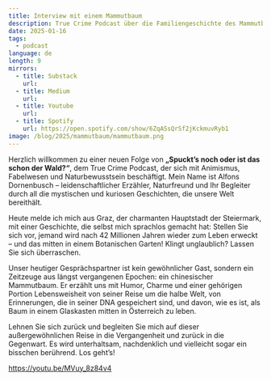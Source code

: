 ```yaml
---
title: Interview mit einem Mammutbaum
description: True Crime Podcast über die Familiengeschichte des Mammutbaums im Grazer Botanischen Garten mit Alfons Dornenbusch.
date: 2025-01-16
tags:
  - podcast
language: de
length: 9
mirrors:
  - title: Substack
    url: 
  - title: Medium
    url: 
  - title: Youtube
    url: 
  - title: Spotify
    url: https://open.spotify.com/show/6ZqASsQrSf2jKckmuvRyb1
image: /blog/2025/mammutbaum/mammutbaum.png
---
```

Herzlich willkommen zu einer neuen Folge von **„Spuckt’s noch oder ist das schon der Wald?“**, dem True Crime Podcast, der sich mit Animismus, Fabelwesen und Naturbewusstsein beschäftigt. Mein Name ist Alfons Dornenbusch – leidenschaftlicher Erzähler, Naturfreund und Ihr Begleiter durch all die mystischen und kuriosen Geschichten, die unsere Welt bereithält. 

Heute melde ich mich aus Graz, der charmanten Hauptstadt der Steiermark, mit einer Geschichte, die selbst mich sprachlos gemacht hat: Stellen Sie sich vor, jemand wird nach 42 Millionen Jahren wieder zum Leben erweckt – und das mitten in einem Botanischen Garten! Klingt unglaublich? Lassen Sie sich überraschen.

Unser heutiger Gesprächspartner ist kein gewöhnlicher Gast, sondern ein Zeitzeuge aus längst vergangenen Epochen: ein chinesischer Mammutbaum. Er erzählt uns mit Humor, Charme und einer gehörigen Portion Lebensweisheit von seiner Reise um die halbe Welt, von Erinnerungen, die in seiner DNA gespeichert sind, und davon, wie es ist, als Baum in einem Glaskasten mitten in Österreich zu leben.

Lehnen Sie sich zurück und begleiten Sie mich auf dieser außergewöhnlichen Reise in die Vergangenheit und zurück in die Gegenwart. Es wird unterhaltsam, nachdenklich und vielleicht sogar ein bisschen berührend. Los geht’s!

https://youtu.be/MVuy_8z84v4 